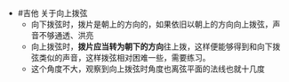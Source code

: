 - #吉他 关于向上拨弦
	- 向下拨弦时，拨片是朝上的方向的，如果依旧以朝上的方向向上拨弦，声音不够通透、洪亮
	- 向上拨弦时，**拨片应当转为朝下的方向**往上拨，这样便能够得到和向下拨弦类似的声音，这样拨弦相对困难一些，需要练习。
	- 这个角度不大，观察到向上拨弦时角度也离弦平面的法线也就十几度